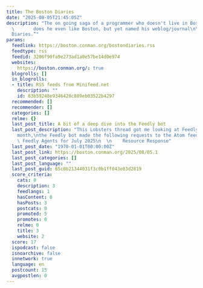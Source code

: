 ```yaml
---
title: The Boston Diaries
date: "2025-08-05T21:45:05Z"
description: "The on going saga of a programmer who doesn't live in Boston, nor\n
  \       does he even like Boston, but yet named his weblog/journal\n\t“The Boston
  Diaries.”"
params:
  feedlink: https://boston.conman.org/bostondiaries.rss
  feedtype: rss
  feedid: 3206f90fa9e273ad1a0e57be14d0e974
  websites:
    https://boston.conman.org/: true
  blogrolls: []
  in_blogrolls:
  - title: RSS feeds from Minifeed.net
    description: ""
    id: 83b59248e9346428c889eb03522b4297
  recommended: []
  recommender: []
  categories: []
  relme: {}
  last_post_title: A bit of a deep dive into the Feedly bot
  last_post_description: "This Lobsters thread got me looking at Feedly again.\nLast
    month,\nthe Feedly bot made the following requests to the Atom feed for my site:\n\n\n
    \ Feedly Agents for July 2025\n  \n    Resource Response"
  last_post_date: "1970-01-01T00:00:00Z"
  last_post_link: https://boston.conman.org/2025/08/05.1
  last_post_categories: []
  last_post_language: ""
  last_post_guid: 65c0b21344031f3c0b1ff043e83d2819
  score_criteria:
    cats: 0
    description: 3
    feedlangs: 1
    hasContent: 0
    hasPosts: 3
    postcats: 0
    promoted: 5
    promotes: 0
    relme: 0
    title: 3
    website: 2
  score: 17
  ispodcast: false
  isnoarchive: false
  innetwork: true
  language: en
  postcount: 15
  avgpostlen: 0
---
```

